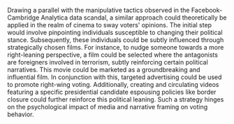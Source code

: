 Drawing a parallel with the manipulative tactics observed in the Facebook-Cambridge Analytica data scandal, a similar approach could theoretically be applied in the realm of cinema to sway voters' opinions. The initial step would involve pinpointing individuals susceptible to changing their political stance. Subsequently, these individuals could be subtly influenced through strategically chosen films. For instance, to nudge someone towards a more right-leaning perspective, a film could be selected where the antagonists are foreigners involved in terrorism, subtly reinforcing certain political narratives. This movie could be marketed as a groundbreaking and influential film. In conjunction with this, targeted advertising could be used to promote right-wing voting. Additionally, creating and circulating videos featuring a specific presidential candidate espousing policies like border closure could further reinforce this political leaning. Such a strategy hinges on the psychological impact of media and narrative framing on voting behavior.
